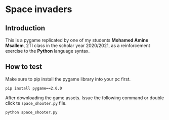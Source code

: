 # Space invaders

## Introduction

This is a pygame replicated by one of my students **Mohamed Amine Msallem**, 2TI class in the scholar year 2020/2021,
as a reinforcement exercise to the **Python** language syntax. 

## How to test

Make sure to pip install the pygame library into your pc first.

```
pip install pygame==2.0.0
```

After downloading the game assets. Issue the following command or double click te `space_shooter.py` file.

```
python space_shooter.py
```